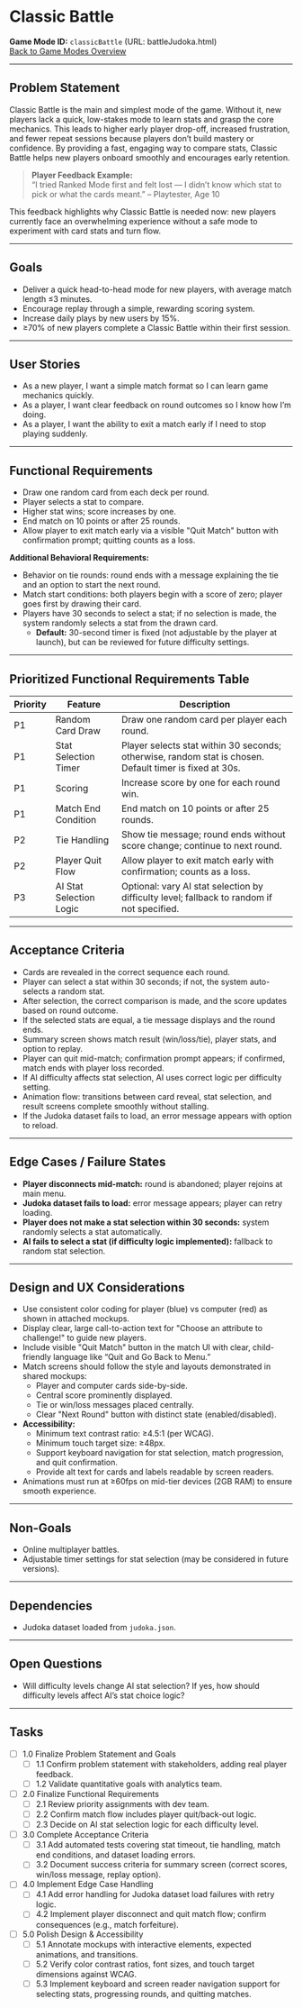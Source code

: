 # Classic Battle

**Game Mode ID:** `classicBattle` (URL: battleJudoka.html)  
[Back to Game Modes Overview](prdGameModes.md)

---

## Problem Statement

Classic Battle is the main and simplest mode of the game. Without it, new players lack a quick, low-stakes mode to learn stats and grasp the core mechanics. This leads to higher early player drop-off, increased frustration, and fewer repeat sessions because players don’t build mastery or confidence. By providing a fast, engaging way to compare stats, Classic Battle helps new players onboard smoothly and encourages early retention.

> **Player Feedback Example:**  
> “I tried Ranked Mode first and felt lost — I didn’t know which stat to pick or what the cards meant.” – Playtester, Age 10

This feedback highlights why Classic Battle is needed now: new players currently face an overwhelming experience without a safe mode to experiment with card stats and turn flow.

---

## Goals

- Deliver a quick head-to-head mode for new players, with average match length ≤3 minutes.
- Encourage replay through a simple, rewarding scoring system.
- Increase daily plays by new users by 15%.
- ≥70% of new players complete a Classic Battle within their first session.

---

## User Stories

- As a new player, I want a simple match format so I can learn game mechanics quickly.
- As a player, I want clear feedback on round outcomes so I know how I’m doing.
- As a player, I want the ability to exit a match early if I need to stop playing suddenly.

---

## Functional Requirements

- Draw one random card from each deck per round.
- Player selects a stat to compare.
- Higher stat wins; score increases by one.
- End match on 10 points or after 25 rounds.
- Allow player to exit match early via a visible "Quit Match" button with confirmation prompt; quitting counts as a loss.

**Additional Behavioral Requirements:**

- Behavior on tie rounds: round ends with a message explaining the tie and an option to start the next round.
- Match start conditions: both players begin with a score of zero; player goes first by drawing their card.
- Players have 30 seconds to select a stat; if no selection is made, the system randomly selects a stat from the drawn card.
  - **Default:** 30-second timer is fixed (not adjustable by the player at launch), but can be reviewed for future difficulty settings.

---

## Prioritized Functional Requirements Table

| Priority | Feature                 | Description                                                                                             |
| -------- | ----------------------- | ------------------------------------------------------------------------------------------------------- |
| P1       | Random Card Draw        | Draw one random card per player each round.                                                             |
| P1       | Stat Selection Timer    | Player selects stat within 30 seconds; otherwise, random stat is chosen. Default timer is fixed at 30s. |
| P1       | Scoring                 | Increase score by one for each round win.                                                               |
| P1       | Match End Condition     | End match on 10 points or after 25 rounds.                                                              |
| P2       | Tie Handling            | Show tie message; round ends without score change; continue to next round.                              |
| P2       | Player Quit Flow        | Allow player to exit match early with confirmation; counts as a loss.                                   |
| P3       | AI Stat Selection Logic | Optional: vary AI stat selection by difficulty level; fallback to random if not specified.              |

---

## Acceptance Criteria

- Cards are revealed in the correct sequence each round.
- Player can select a stat within 30 seconds; if not, the system auto-selects a random stat.
- After selection, the correct comparison is made, and the score updates based on round outcome.
- If the selected stats are equal, a tie message displays and the round ends.
- Summary screen shows match result (win/loss/tie), player stats, and option to replay.
- Player can quit mid-match; confirmation prompt appears; if confirmed, match ends with player loss recorded.
- If AI difficulty affects stat selection, AI uses correct logic per difficulty setting.
- Animation flow: transitions between card reveal, stat selection, and result screens complete smoothly without stalling.
- If the Judoka dataset fails to load, an error message appears with option to reload.

---

## Edge Cases / Failure States

- **Player disconnects mid-match:** round is abandoned; player rejoins at main menu.
- **Judoka dataset fails to load:** error message appears; player can retry loading.
- **Player does not make a stat selection within 30 seconds:** system randomly selects a stat automatically.
- **AI fails to select a stat (if difficulty logic implemented):** fallback to random stat selection.

---

## Design and UX Considerations

- Use consistent color coding for player (blue) vs computer (red) as shown in attached mockups.
- Display clear, large call-to-action text for "Choose an attribute to challenge!" to guide new players.
- Include visible "Quit Match" button in the match UI with clear, child-friendly language like “Quit and Go Back to Menu.”
- Match screens should follow the style and layouts demonstrated in shared mockups:
  - Player and computer cards side-by-side.
  - Central score prominently displayed.
  - Tie or win/loss messages placed centrally.
  - Clear "Next Round" button with distinct state (enabled/disabled).
- **Accessibility:**
  - Minimum text contrast ratio: ≥4.5:1 (per WCAG).
  - Minimum touch target size: ≥48px.
  - Support keyboard navigation for stat selection, match progression, and quit confirmation.
  - Provide alt text for cards and labels readable by screen readers.
- Animations must run at ≥60fps on mid-tier devices (2GB RAM) to ensure smooth experience.

---

## Non-Goals

- Online multiplayer battles.
- Adjustable timer settings for stat selection (may be considered in future versions).

---

## Dependencies

- Judoka dataset loaded from `judoka.json`.

---

## Open Questions

- Will difficulty levels change AI stat selection? If yes, how should difficulty levels affect AI’s stat choice logic?

---

## Tasks

- [ ] 1.0 Finalize Problem Statement and Goals
  - [ ] 1.1 Confirm problem statement with stakeholders, adding real player feedback.
  - [ ] 1.2 Validate quantitative goals with analytics team.
- [ ] 2.0 Finalize Functional Requirements
  - [ ] 2.1 Review priority assignments with dev team.
  - [ ] 2.2 Confirm match flow includes player quit/back-out logic.
  - [ ] 2.3 Decide on AI stat selection logic for each difficulty level.
- [ ] 3.0 Complete Acceptance Criteria
  - [ ] 3.1 Add automated tests covering stat timeout, tie handling, match end conditions, and dataset loading errors.
  - [ ] 3.2 Document success criteria for summary screen (correct scores, win/loss message, replay option).
- [ ] 4.0 Implement Edge Case Handling
  - [ ] 4.1 Add error handling for Judoka dataset load failures with retry logic.
  - [ ] 4.2 Implement player disconnect and quit match flow; confirm consequences (e.g., match forfeiture).
- [ ] 5.0 Polish Design & Accessibility
  - [ ] 5.1 Annotate mockups with interactive elements, expected animations, and transitions.
  - [ ] 5.2 Verify color contrast ratios, font sizes, and touch target dimensions against WCAG.
  - [ ] 5.3 Implement keyboard and screen reader navigation support for selecting stats, progressing rounds, and quitting matches.
